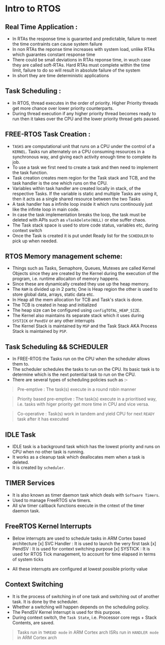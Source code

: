 # Intro to RTOS

## Real Time Application :

- In RTAs the response time is guaranted and predictable, failure to meet the time contraints can cause system failure
- In non RTAs the reponse time increases with system load, unlike RTAs which guarantes constant response time
- There could be small deviations in RTAs reponse time, in wuch case they are called soft-RTAs. Hard RTAs must complete within the time limit, failure to do so will result in absolute failure of the system
- In short they are time deterministic applications

## Task Scheduling : 

- In RTOS, thread executes in the order of priority. Higher Priority threads get more chance over lower priority counterparts. 
- During thread execution if any higher priority thread becomes ready to run then it takes over the CPU and the lower priority thread gets paused.

## FREE-RTOS Task Creation :

- ```TASKS``` are computational unit that runs on a CPU under the control of a ```KERNEL```. Tasks run alternately on a CPU consuming resources in a synchronous way, and giving each activity enough time to complete its job.
- To use a task we first need to create a task and then need to implement the task function.
- Task creation creates mem region for the Task stack and TCB, and the task handler is the one which runs on the CPU.
- Variables within task handler are created locally in stack, of the respective Tasks. If the variable is static and multiple Tasks are using it, then it acts as a single shared resource between the two Tasks
- A task handler has a infinite loop inside it which runs continously just like the infinte loop in main code.
- In case the task implementation breaks the loop, the task must be deleted with APIs such as ```vTaskDelete(NULL)``` or else suffer chaos.
- The Task stack space is used to store code status, variables etc, during context switch
- Once the Task is created it is put undet Ready list for the ```SCHEDULER``` to pick up when needed.

## RTOS Memory management scheme:

- Things such as Tasks, Semaphore, Queues, Mutexes are called Kernel Objects since they are created by the Kernel during the execution of the program, i.e. runtime allocaiton of memory happens.
- Since these are dynamically created they use up the heap memory. 
- The ```RAM``` is divided up in 2 parts; One is Heap region the other is used to store global data, arrays, static data etc.
- In Heap all the mem allocation for TCB and Task's stack is done.
- The TCB is created in heap and initialized
- The heap size can be configured using ```configTOTAL_HEAP_SIZE```.
- The Kernel also maintains its separate stack which it uses during ```SYSTICK``` or ```PendSV``` or any other interrupts
- The Kernel Stack is maintained by ```MSP``` and the Task Stack AKA Process Stack is maintained by ```PSP```.

## Task Scheduling && SCHEDULER

- In FREE-RTOS the Tasks run on the CPU when the scheduler allows them to.
- The scheduler schedules the tasks to run on the CPU. Its basic task is to determine which is the next potential task to run on the CPU.
- There are several types of scheduling policies such as :-
> Pre-emptive :
	The task(s) execute in a round robin manner

> Priority based pre-emptive :
	The task(s) execute in a prioritised way, i.e. tasks with higer priority get more time in CPU and vice versa.

> Co-operative :
	Task(s) work in tandem and yield CPU for next ```READY``` task after it has executed 

## IDLE Task

- IDLE task is a background task which has the lowest priority and runs on CPU when no other task is running. 
- It works as a cleanup task which deallocates mem when a task is deleted.
- It is created by ```scheduler```.

## TIMER Services

- It is also known as timer daemon task which deals with ```Software Timers```.
- Used to manage FreeRTOS s/w timers.
- All s/w timer callback functions execute in the cntext of the timer daemon task.

## FreeRTOS Kernel Interrupts

- Below interrupts are used to schedule tasks in ARM Cortex based architecture
[x] SVC Handler : It is used to launch the very first task
[x] PendSV	: It is used for context switching purpose
[x] SYSTICK 	: It is used for RTOS Tick management, to account for time elapsed in terms of system ticks

- All these interrupts are configured at lowest possible priority value

## Context Switching

- It is the process of switching in of one task and switching out of another task. It is done by the scheduler.
- Whether a switching will happen depends on the scheduling policy.
- The PendSV Kernel Interrupt is used for this purpose.
- During context switch, the ```Task State```, i.e. Processor core regs + Stack Contents, are saved.
> Tasks run in ```THREAD mode```  in ARM Cortex arch
> ISRs run in ```HANDLER mode``` in ARM Cortex arch
